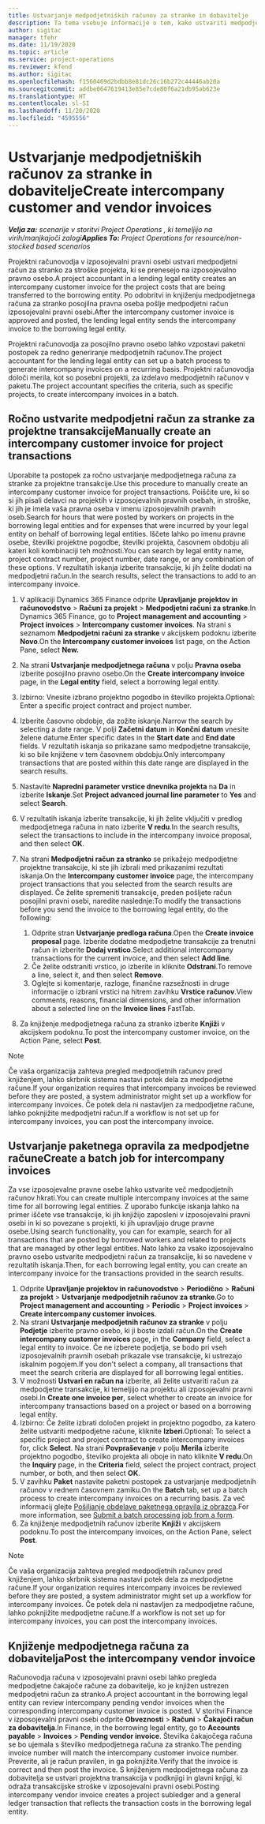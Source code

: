 ```yaml
---
title: Ustvarjanje medpodjetniških računov za stranke in dobavitelje
description: Ta tema vsebuje informacije o tem, kako ustvariti medpodjetne račune za stranke in dobavitelje.
author: sigitac
manager: tfehr
ms.date: 11/19/2020
ms.topic: article
ms.service: project-operations
ms.reviewer: kfend
ms.author: sigitac
ms.openlocfilehash: f1560469d2bdbb8e81dc26c16b272c44446ab20a
ms.sourcegitcommit: addbe0647619413e85e7cde80f6a21db95ab623e
ms.translationtype: HT
ms.contentlocale: sl-SI
ms.lasthandoff: 11/20/2020
ms.locfileid: "4595556"
---
```

# <a name="create-intercompany-customer-and-vendor-invoices"></a><span data-ttu-id="a4046-103">Ustvarjanje medpodjetniških računov za stranke in dobavitelje</span><span class="sxs-lookup"><span data-stu-id="a4046-103">Create intercompany customer and vendor invoices</span></span>

<span data-ttu-id="a4046-104">_**Velja za:** scenarije v storitvi Project Operations , ki temeljijo na virih/manjkajoči zalogi_</span><span class="sxs-lookup"><span data-stu-id="a4046-104">_**Applies To:** Project Operations for resource/non-stocked based scenarios_</span></span>

<span data-ttu-id="a4046-105">Projektni računovodja v izposojevalni pravni osebi ustvari medpodjetni račun za stranko za stroške projekta, ki se prenesejo na izposojevalno pravno osebo.</span><span class="sxs-lookup"><span data-stu-id="a4046-105">A project accountant in a lending legal entity creates an intercompany customer invoice for the project costs that are being transferred to the borrowing entity.</span></span> <span data-ttu-id="a4046-106">Po odobritvi in knjiženju medpodjetnega računa za stranko posojilna pravna oseba pošlje medpodjetni račun izposojevalni pravni osebi.</span><span class="sxs-lookup"><span data-stu-id="a4046-106">After the intercompany customer invoice is approved and posted, the lending legal entity sends the intercompany invoice to the borrowing legal entity.</span></span>

<span data-ttu-id="a4046-107">Projektni računovodja za posojilno pravno osebo lahko vzpostavi paketni postopek za redno generiranje medpodjetnih računov.</span><span class="sxs-lookup"><span data-stu-id="a4046-107">The project accountant for the lending legal entity can set up a batch process to generate intercompany invoices on a recurring basis.</span></span> <span data-ttu-id="a4046-108">Projektni računovodja določi merila, kot so posebni projekti, za izdelavo medpodjetnih računov v paketu.</span><span class="sxs-lookup"><span data-stu-id="a4046-108">The project accountant specifies the criteria, such as specific projects, to create intercompany invoices in a batch.</span></span>

## <a name="manually-create-an-intercompany-customer-invoice-for-project-transactions"></a><span data-ttu-id="a4046-109">Ročno ustvarite medpodjetni račun za stranke za projektne transakcije</span><span class="sxs-lookup"><span data-stu-id="a4046-109">Manually create an intercompany customer invoice for project transactions</span></span> 

<span data-ttu-id="a4046-110">Uporabite ta postopek za ročno ustvarjanje medpodjetnega računa za stranke za projektne transakcije.</span><span class="sxs-lookup"><span data-stu-id="a4046-110">Use this procedure to manually create an intercompany customer invoice for project transactions.</span></span> <span data-ttu-id="a4046-111">Poiščite ure, ki so si jih pisali delavci na projektih v izposojevalnih pravnih osebah, in stroške, ki jih je imela vaša pravna oseba v imenu izposojevalnih pravnih oseb.</span><span class="sxs-lookup"><span data-stu-id="a4046-111">Search for hours that were posted by workers on projects in the borrowing legal entities and for expenses that were incurred by your legal entity on behalf of borrowing legal entities.</span></span> <span data-ttu-id="a4046-112">Iščete lahko po imenu pravne osebe, številki projektne pogodbe, številki projekta, časovnem obdobju ali kateri koli kombinaciji teh možnosti.</span><span class="sxs-lookup"><span data-stu-id="a4046-112">You can search by legal entity name, project contract number, project number, date range, or any combination of these options.</span></span> <span data-ttu-id="a4046-113">V rezultatih iskanja izberite transakcije, ki jih želite dodati na medpodjetni račun.</span><span class="sxs-lookup"><span data-stu-id="a4046-113">In the search results, select the transactions to add to an intercompany invoice.</span></span>

1. <span data-ttu-id="a4046-114">V aplikaciji Dynamics 365 Finance odprite **Upravljanje projektov in računovodstvo** > **Računi za projekt** > **Medpodjetni računi za stranke**.</span><span class="sxs-lookup"><span data-stu-id="a4046-114">In Dynamics 365 Finance, go to **Project management and accounting** > **Project invoices** > **Intercompany customer invoices**.</span></span> <span data-ttu-id="a4046-115">Na strani s seznamom **Medpodjetni računi za stranke** v akcijskem podoknu izberite **Novo**.</span><span class="sxs-lookup"><span data-stu-id="a4046-115">On the **Intercompany customer invoices**  list page, on the Action Pane, select **New.**</span></span>
2. <span data-ttu-id="a4046-116">Na strani **Ustvarjanje medpodjetnega računa** v polju **Pravna oseba** izberite posojilno pravno osebo.</span><span class="sxs-lookup"><span data-stu-id="a4046-116">On the **Create intercompany invoice** page, in the **Legal entity** field, select a borrowing legal entity.</span></span>
3. <span data-ttu-id="a4046-117">Izbirno: Vnesite izbrano projektno pogodbo in številko projekta.</span><span class="sxs-lookup"><span data-stu-id="a4046-117">Optional: Enter a specific project contract and project number.</span></span>
4. <span data-ttu-id="a4046-118">Izberite časovno obdobje, da zožite iskanje.</span><span class="sxs-lookup"><span data-stu-id="a4046-118">Narrow the search by selecting a date range.</span></span> <span data-ttu-id="a4046-119">V polji **Začetni datum** in **Končni datum** vnesite želene datume.</span><span class="sxs-lookup"><span data-stu-id="a4046-119">Enter specific dates in the **Start date** and **End date** fields.</span></span> <span data-ttu-id="a4046-120">V rezultatih iskanja so prikazane samo medpodjetne transakcije, ki so bile knjižene v tem časovnem obdobju.</span><span class="sxs-lookup"><span data-stu-id="a4046-120">Only intercompany transactions that are posted within this date range are displayed in the search results.</span></span>
5. <span data-ttu-id="a4046-121">Nastavite **Napredni parameter vrstice dnevnika projekta** na **Da** in izberite **Iskanje**.</span><span class="sxs-lookup"><span data-stu-id="a4046-121">Set **Project advanced journal line parameter** to **Yes** and select **Search**.</span></span>
6. <span data-ttu-id="a4046-122">V rezultatih iskanja izberite transakcije, ki jih želite vključiti v predlog medpodjetnega računa in nato izberite **V redu**.</span><span class="sxs-lookup"><span data-stu-id="a4046-122">In the search results, select the transactions to include in the intercompany invoice proposal, and then select **OK**.</span></span>
7. <span data-ttu-id="a4046-123">Na strani **Medpodjetni račun za stranko** se prikažejo medpodjetne projektne transakcije, ki ste jih izbrali med prikazanimi rezultati iskanja.</span><span class="sxs-lookup"><span data-stu-id="a4046-123">On the **Intercompany customer invoice** page, the intercompany project transactions that you selected from the search results are displayed.</span></span> <span data-ttu-id="a4046-124">Če želite spremeniti transakcije, preden pošljete račun posojilni pravni osebi, naredite naslednje:</span><span class="sxs-lookup"><span data-stu-id="a4046-124">To modify the transactions before you send the invoice to the borrowing legal entity, do the following:</span></span>
  
    1. <span data-ttu-id="a4046-125">Odprite stran **Ustvarjanje predloga računa**.</span><span class="sxs-lookup"><span data-stu-id="a4046-125">Open the **Create invoice proposal** page.</span></span> <span data-ttu-id="a4046-126">Izberite dodatne medpodjetne transakcije za trenutni račun in izberite **Dodaj vrstico**.</span><span class="sxs-lookup"><span data-stu-id="a4046-126">Select additional intercompany transactions for the current invoice, and then select **Add line**.</span></span>
    2. <span data-ttu-id="a4046-127">Če želite odstraniti vrstico, jo izberite in kliknite **Odstrani**.</span><span class="sxs-lookup"><span data-stu-id="a4046-127">To remove a line, select it, and then select **Remove**.</span></span>
    3. <span data-ttu-id="a4046-128">Oglejte si komentarje, razloge, finančne razsežnosti in druge informacije o izbrani vrstici na hitrem zavihku **Vrstice računov**.</span><span class="sxs-lookup"><span data-stu-id="a4046-128">View comments, reasons, financial dimensions, and other information about a selected line on the  **Invoice lines**  FastTab.</span></span>
    
8. <span data-ttu-id="a4046-129">Za knjiženje medpodjetnega računa za stranko izberite **Knjiži** v akcijskem podoknu.</span><span class="sxs-lookup"><span data-stu-id="a4046-129">To post the intercompany customer invoice, on the Action Pane, select **Post**.</span></span>

> [!NOTE]
> <span data-ttu-id="a4046-130">Če vaša organizacija zahteva pregled medpodjetnih računov pred knjiženjem, lahko skrbnik sistema nastavi potek dela za medpodjetne račune.</span><span class="sxs-lookup"><span data-stu-id="a4046-130">If your organization requires that intercompany invoices be reviewed before they are posted, a system administrator might set up a workflow for intercompany invoices.</span></span> <span data-ttu-id="a4046-131">Če potek dela ni nastavljen za medpodjetne račune, lahko poknjižite medpodjetni račun.</span><span class="sxs-lookup"><span data-stu-id="a4046-131">If a workflow is not set up for intercompany invoices, you can post the intercompany invoice.</span></span>

## <a name="create-a-batch-job-for-intercompany-invoices"></a><span data-ttu-id="a4046-132">Ustvarjanje paketnega opravila za medpodjetne račune</span><span class="sxs-lookup"><span data-stu-id="a4046-132">Create a batch job for intercompany invoices</span></span>

<span data-ttu-id="a4046-133">Za vse izposojevalne pravne osebe lahko ustvarite več medpodjetnih računov hkrati.</span><span class="sxs-lookup"><span data-stu-id="a4046-133">You can create multiple intercompany invoices at the same time for all borrowing legal entities.</span></span> <span data-ttu-id="a4046-134">Z uporabo funkcije iskanja lahko na primer iščete vse transakcije, ki jih knjižijo zaposleni v izposojevalni pravni osebi in ki so povezane s projekti, ki jih upravljajo druge pravne osebe.</span><span class="sxs-lookup"><span data-stu-id="a4046-134">Using search functionality, you can for example, search for all transactions that are posted by borrowed workers and related to projects that are managed by other legal entities.</span></span> <span data-ttu-id="a4046-135">Nato lahko za vsako izposojevalno pravno osebo ustvarite medpodjetni račun za transakcije, ki so navedene v rezultatih iskanja.</span><span class="sxs-lookup"><span data-stu-id="a4046-135">Then, for each borrowing legal entity, you can create an intercompany invoice for the transactions provided in the search results.</span></span>

1. <span data-ttu-id="a4046-136">Odprite **Upravljanje projektov in računovodstvo** > **Periodično** > **Računi za projekt** > **Ustvarjanje medpodjetnih računov za stranke**.</span><span class="sxs-lookup"><span data-stu-id="a4046-136">Go to **Project management and accounting** > **Periodic** > **Project invoices** > **Create intercompany customer invoices**.</span></span>
2. <span data-ttu-id="a4046-137">Na strani **Ustvarjanje medpodjetnih računov za stranke** v polju **Podjetje** izberite pravno osebo, ki ji boste izdali račun.</span><span class="sxs-lookup"><span data-stu-id="a4046-137">On the **Create intercompany customer invoices** page, in the **Company**  field, select a legal entity to invoice.</span></span> <span data-ttu-id="a4046-138">Če ne izberete podjetja, se bodo pri vseh izposojevalnih pravnih osebah prikazale vse transakcije, ki ustrezajo iskalnim pogojem.</span><span class="sxs-lookup"><span data-stu-id="a4046-138">If you don't select a company, all transactions that meet the search criteria are displayed for all borrowing legal entities.</span></span>
3. <span data-ttu-id="a4046-139">V možnosti **Ustvari en račun na** izberite, ali želite ustvariti račun za medpodjetne transakcije, ki temeljijo na projektu ali izposojevalni pravni osebi.</span><span class="sxs-lookup"><span data-stu-id="a4046-139">In **Create one invoice per**, select whether to create an invoice for intercompany transactions based on a project or based on a borrowing legal entity.</span></span>
4. <span data-ttu-id="a4046-140">Izbirno: Če želite izbrati določen projekt in projektno pogodbo, za katero želite ustvariti medpodjetne račune, kliknite **Izberi**.</span><span class="sxs-lookup"><span data-stu-id="a4046-140">Optional: To select a specific project and project contract to create intercompany invoices for, click **Select**.</span></span> <span data-ttu-id="a4046-141">Na strani **Povpraševanje** v polju **Merila** izberite projektno pogodbo, številko projekta ali oboje in nato kliknite **V redu**.</span><span class="sxs-lookup"><span data-stu-id="a4046-141">On the **Inquiry** page, in the **Criteria** field, select the project contract, project number, or both, and then select **OK**.</span></span>
5. <span data-ttu-id="a4046-142">V zavihku **Paket** nastavite paketni postopek za ustvarjanje medpodjetnih računov v rednem časovnem zamiku.</span><span class="sxs-lookup"><span data-stu-id="a4046-142">On the **Batch** tab, set up a batch process to create intercompany invoices on a recurring basis.</span></span> <span data-ttu-id="a4046-143">Za več informacij glejte [Pošiljanje obdelave paketnega opravila iz obrazca](https://docs.microsoft.com/dynamicsax-2012/appuser-itpro/submit-a-batch-processing-job-from-a-form).</span><span class="sxs-lookup"><span data-stu-id="a4046-143">For more information, see [Submit a batch processing job from a form](https://docs.microsoft.com/dynamicsax-2012/appuser-itpro/submit-a-batch-processing-job-from-a-form).</span></span>
6. <span data-ttu-id="a4046-144">Za knjiženje medpodjetnih računov izberite **Knjiži** v akcijskem podoknu.</span><span class="sxs-lookup"><span data-stu-id="a4046-144">To post the intercompany invoices, on the Action Pane, select **Post**.</span></span>

> [!NOTE]
> <span data-ttu-id="a4046-145">Če vaša organizacija zahteva pregled medpodjetnih računov pred knjiženjem, lahko skrbnik sistema nastavi potek dela za medpodjetne račune.</span><span class="sxs-lookup"><span data-stu-id="a4046-145">If your organization requires intercompany invoices be reviewed before they are posted, a system administrator might set up a workflow for intercompany invoices.</span></span> <span data-ttu-id="a4046-146">Če potek dela ni nastavljen za medpodjetne račune, lahko poknjižite medpodjetne račune.</span><span class="sxs-lookup"><span data-stu-id="a4046-146">If a workflow is not set up for intercompany invoices, you can post the intercompany invoices.</span></span>

## <a name="post-the-intercompany-vendor-invoice"></a><span data-ttu-id="a4046-147">Knjiženje medpodjetnega računa za dobavitelja</span><span class="sxs-lookup"><span data-stu-id="a4046-147">Post the intercompany vendor invoice</span></span>

<span data-ttu-id="a4046-148">Računovodja računa v izposojevalni pravni osebi lahko pregleda medpodjetne čakajoče račune za dobavitelje, ko je knjižen ustrezen medpodjetni račun za stranko.</span><span class="sxs-lookup"><span data-stu-id="a4046-148">A project accountant in the borrowing legal entity can review intercompany pending vendor invoices when the corresponding intercompany customer invoice is posted.</span></span> <span data-ttu-id="a4046-149">V storitvi Finance v izposojevalni pravni osebi odprite **Obveznosti** > **Računi** > **Čakajoči račun za dobavitelja**.</span><span class="sxs-lookup"><span data-stu-id="a4046-149">In Finance, in the borrowing legal entity, go to **Accounts payable** > **Invoices** > **Pending vendor invoice**.</span></span> <span data-ttu-id="a4046-150">Številka čakajočega računa se bo ujemala s številko medpodjetnega računa za stranko.</span><span class="sxs-lookup"><span data-stu-id="a4046-150">The pending invoice number will match the intercompany customer invoice number.</span></span> <span data-ttu-id="a4046-151">Preverite, ali je račun pravilen, in ga poknjižite.</span><span class="sxs-lookup"><span data-stu-id="a4046-151">Verify that the invoice is correct and then post the invoice.</span></span> <span data-ttu-id="a4046-152">S knjiženjem medpodjetnega računa za dobavitelja se ustvari projektna transakcija v podknjigi in glavni knjigi, ki odraža transakcijske stroške v izposojevalni pravni osebi.</span><span class="sxs-lookup"><span data-stu-id="a4046-152">Posting intercompany vendor invoice creates a project subledger and a general ledger transaction that reflects the transaction costs in the borrowing legal entity.</span></span>

